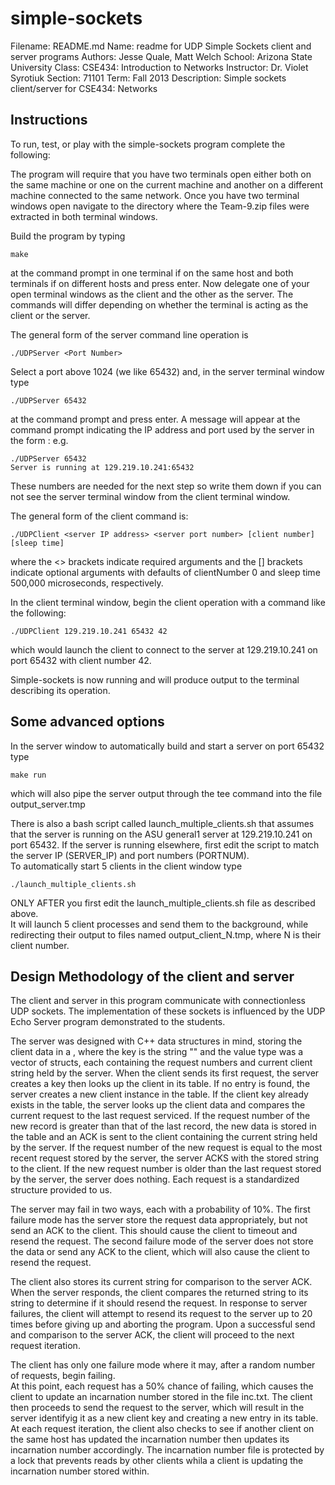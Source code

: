 simple-sockets
==============
Filename:   README.md
Name:       readme for UDP Simple Sockets client and server programs
Authors:    Jesse Quale, Matt Welch
School:     Arizona State University
Class:      CSE434: Introduction to Networks
Instructor: Dr. Violet Syrotiuk
Section:    71101
Term:       Fall 2013
Description: Simple sockets client/server for CSE434: Networks

Instructions
------------
To run, test, or play with the simple-sockets program complete the following:

The program will require that you have two terminals open either both on the same machine
or one on the current machine and another on a different machine connected to the same
network. Once you have two terminal windows open navigate to the directory where the
Team-9.zip files were extracted in both terminal windows.

Build the program by typing

    make

at the command prompt in one terminal if on the same host and both terminals if on 
different hosts and press enter. 
Now delegate one of your open terminal windows as the client and the other as the server.
The commands will differ depending on whether the terminal is acting as the client or the server.

The general form of the server command line operation is 

    ./UDPServer <Port Number>

Select a port above 1024 (we like 65432) and, in the server terminal window type

    ./UDPServer 65432

at the command prompt and press enter. A message will appear at the command prompt 
indicating the IP address and port used by the server in the form <IP address>:<port> e.g.

    ./UDPServer 65432
    Server is running at 129.219.10.241:65432

These numbers are needed for the next step so write them down if you can not see the server
terminal window from the client terminal window.

The general form of the client command is: 

    ./UDPClient <server IP address> <server port number> [client number] [sleep time]

where the <> brackets indicate required arguments and the [] brackets indicate optional 
arguments with defaults of clientNumber 0 and sleep time 500,000 microseconds, respectively.

In the client terminal window, begin the client operation with a command like the following:

    ./UDPClient 129.219.10.241 65432 42 

which would launch the client to connect to the server at 129.219.10.241 on port 65432 
with client number 42.  

Simple-sockets is now running and will produce output to the terminal describing its operation.

Some advanced options
---------------------
In the server window to automatically build and start a server on port 65432 type 

    make run

which will also pipe the server output through the tee command into the file output_server.tmp

There is also a bash script called launch_multiple_clients.sh that assumes that the server is
running on the ASU general1 server at 129.219.10.241 on port 65432.  If the server is running 
elsewhere, first edit the script to match the server IP (SERVER_IP) and port numbers (PORTNUM).  
To automatically start 5 clients in the client window type 

    ./launch_multiple_clients.sh

ONLY AFTER you first edit the launch_multiple_clients.sh file as described above.  
It will launch 5 client processes and send them to the background, while redirecting their output 
to files named output_client_N.tmp, where N is their client number.

Design Methodology of the client and server
-------------------------------------------

The client and server in this program communicate with connectionless UDP sockets.  The implementation 
of these sockets is influenced by the UDP Echo Server program demonstrated to the students.  

The server was designed with C++ data structures in mind, storing the client data in a <map>, where the key 
is the string "<IP address>_<Incarnation Number>_<Client Number>" and the value type was a vector of structs, 
each containing the request numbers and current client string held by the server.  When the client sends its 
first request, the server creates a key then looks up the client in its table.  If no entry is found, the 
server creates a new client instance in the table.  If the client key already exists in the table, the server
looks up the client data and compares the current request to the last request serviced.  If the request number 
of the new record is greater than that of the last record, the new data is stored in the table and an ACK is
sent to the client containing the current string held by the server.  If the request number of the new request
is equal to the most recent request stored by the server, the server ACKS with the stored string to the 
client.  If the new request number is older than the last request stored by the server, the server does nothing.
Each request is a standardized structure provided to us.  

The server may fail in two ways, each with a probability of 10%.  The first failure mode has the server 
store the request data appropriately, but not send an ACK to the client.  This should cause the client to 
timeout and resend the request.  The second failure mode of the server does not store the data or send any ACK
to the client, which will also cause the client to resend the request.  

The client also stores its current string for comparison to the server ACK.  When the server responds, 
the client compares the returned string to its string to determine if it should resend the request.  In response
to server failures, the client will attempt to resend its request to the server up to 20 times before giving 
up and aborting the program.  Upon a successful send and comparison to the server ACK, the client will proceed
to the next request iteration.  

The client has only one failure mode where it may, after a random number of requests, begin failing.  
At this point, each request has a 50% chance of failing, which causes the client to update an incarnation 
number stored in the file inc.txt.  The client then proceeds to send the request to the server, which will 
result in the server identifyig it as a new client key and creating a new entry in its table.  At each request 
iteration, the client also checks to see if another client on the same host has updated the incarnation number 
then updates its incarnation number accordingly. The incarnation number file is protected by a lock that
prevents reads by other clients whila a client is updating the incarnation number stored within.   

